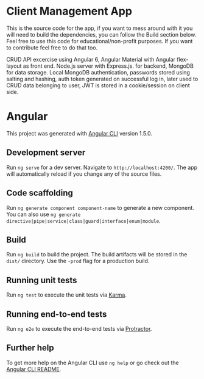 # Client Management App
This is the source code for the app, if you want to mess around with it you will need to build the dependencies, you can follow the Build section below. Feel free to use this code for educational/non-profit purposes. If you want to contribute feel free to do that too. 

CRUD API excercise using Angular 6, Angular Material with Angular flex-layout as front end. Node.js server with Express.js. for backend, 
MongoDB for data storage. Local MongoDB authentication, passwords stored using salting and hashing, auth token generated on successful log in, later used to CRUD data belonging to user, JWT is stored in a cookie/session on client side.


# Angular
This project was generated with [Angular CLI](https://github.com/angular/angular-cli) version 1.5.0.

## Development server

Run `ng serve` for a dev server. Navigate to `http://localhost:4200/`. The app will automatically reload if you change any of the source files.

## Code scaffolding

Run `ng generate component component-name` to generate a new component. You can also use `ng generate directive|pipe|service|class|guard|interface|enum|module`.

## Build

Run `ng build` to build the project. The build artifacts will be stored in the `dist/` directory. Use the `-prod` flag for a production build.

## Running unit tests

Run `ng test` to execute the unit tests via [Karma](https://karma-runner.github.io).

## Running end-to-end tests

Run `ng e2e` to execute the end-to-end tests via [Protractor](http://www.protractortest.org/).

## Further help

To get more help on the Angular CLI use `ng help` or go check out the [Angular CLI README](https://github.com/angular/angular-cli/blob/master/README.md).
